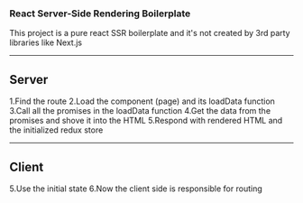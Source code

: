 ### React Server-Side Rendering Boilerplate
This project is a pure react SSR boilerplate and it's not created by 3rd party libraries like Next.js

------
Server
------
1.Find the route
2.Load the component (page) and its loadData function
3.Call all the promises in the loadData function
4.Get the data from the promises and shove it into the HTML
5.Respond with rendered HTML and the initialized redux store

------
Client
------
5.Use the initial state
6.Now the client side is responsible for routing